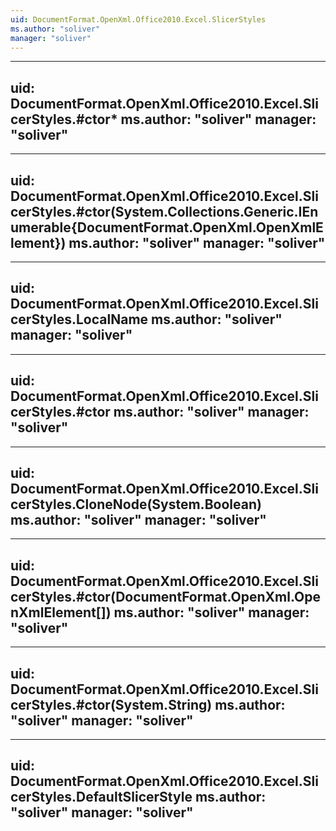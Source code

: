 ```yaml
---
uid: DocumentFormat.OpenXml.Office2010.Excel.SlicerStyles
ms.author: "soliver"
manager: "soliver"
---
```


---
uid: DocumentFormat.OpenXml.Office2010.Excel.SlicerStyles.#ctor*
ms.author: "soliver"
manager: "soliver"
---

---
uid: DocumentFormat.OpenXml.Office2010.Excel.SlicerStyles.#ctor(System.Collections.Generic.IEnumerable{DocumentFormat.OpenXml.OpenXmlElement})
ms.author: "soliver"
manager: "soliver"
---

---
uid: DocumentFormat.OpenXml.Office2010.Excel.SlicerStyles.LocalName
ms.author: "soliver"
manager: "soliver"
---

---
uid: DocumentFormat.OpenXml.Office2010.Excel.SlicerStyles.#ctor
ms.author: "soliver"
manager: "soliver"
---

---
uid: DocumentFormat.OpenXml.Office2010.Excel.SlicerStyles.CloneNode(System.Boolean)
ms.author: "soliver"
manager: "soliver"
---

---
uid: DocumentFormat.OpenXml.Office2010.Excel.SlicerStyles.#ctor(DocumentFormat.OpenXml.OpenXmlElement[])
ms.author: "soliver"
manager: "soliver"
---

---
uid: DocumentFormat.OpenXml.Office2010.Excel.SlicerStyles.#ctor(System.String)
ms.author: "soliver"
manager: "soliver"
---

---
uid: DocumentFormat.OpenXml.Office2010.Excel.SlicerStyles.DefaultSlicerStyle
ms.author: "soliver"
manager: "soliver"
---
